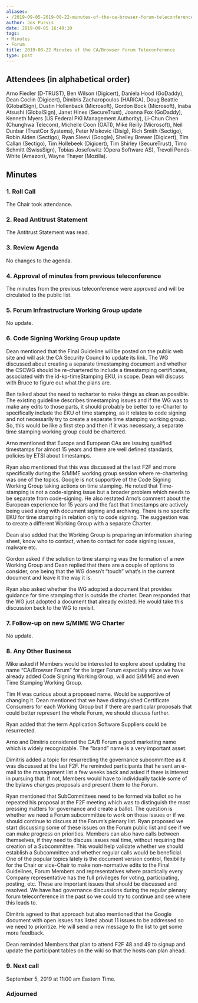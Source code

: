 ```yaml
---
aliases:
- /2019-09-05-2019-08-22-minutes-of-the-ca-browser-forum-teleconference/
author: Jos Purvis
date: 2019-09-05 16:49:10
tags:
- Minutes
- Forum
title: 2019-08-22 Minutes of the CA/Browser Forum Teleconference
type: post
---
```


## Attendees (in alphabetical order) 

Arno Fiedler (D-TRUST), Ben Wilson (Digicert), Daniela Hood (GoDaddy), Dean Coclin (Digicert), Dimitris Zacharopoulos (HARICA), Doug Beattie (GlobalSign), Dustin Hollenback (Microsoft), Gordon Bock (Microsoft), Inaba Atsushi (GlobalSign), Janet Hines (SecureTrust), Joanna Fox (GoDaddy), Kenneth Myers (US Federal PKI Management Authority), Li-Chun Chen (Chunghwa Telecom), Michelle Coon (OATI), Mike Reilly (Microsoft), Neil Dunbar (TrustCor Systems), Peter Miskovic (Disig), Rich Smith (Sectigo), Robin Alden (Sectigo), Ryan Sleevi (Google), Shelley Brewer (Digicert), Tim Callan (Sectigo), Tim Hollebeek (Digicert), Tim Shirley (SecureTrust), Timo Schmitt (SwissSign), Tobias Josefowitz (Opera Software AS), Trevoli Ponds-White (Amazon), Wayne Thayer (Mozilla).

## Minutes

### 1. Roll Call

The Chair took attendance.

### 2. Read Antitrust Statement

The Antitrust Statement was read.

### 3. Review Agenda

No changes to the agenda.

### 4. Approval of minutes from previous teleconference 

The minutes from the previous teleconference were approved and will be circulated to the public list.

### 5. Forum Infrastructure Working Group update 

No update.

### 6. Code Signing Working Group update 

Dean mentioned that the Final Guideline will be posted on the public web site and will ask the CA Security Council to update its link. The WG discussed about creating a separate timestamping document and whether the CSCWG should be re-chartered to include a timestamping certificates, associated with the id-kp-timeStamping EKU, in scope. Dean will discuss with Bruce to figure out what the plans are.

Ben talked about the need to recharter to make things as clean as possible. The existing guideline describes timestamping issues and if the WG was to make any edits to those parts, it should probably be better to re-Charter to specifically include the EKU of time stamping, as it relates to code signing and not necessarily try to create a separate time stamping working group. So, this would be like a first step and then if it was necessary, a separate time stamping working group could be chartered.

Arno mentioned that Europe and European CAs are issuing qualified timestamps for almost 15 years and there are well defined standards, policies by ETSI about timestamps.

Ryan also mentioned that this was discussed at the last F2F and more specifically during the S/MIME working group session where re-chartering was one of the topics. Google is not supportive of the Code Signing Working Group taking actions on time stamping. He noted that Time-stamping is not a code-signing issue but a broader problem which needs to be separate from code-signing. He also restated Arno’s comment about the European experience for 15 years and the fact that timestamps are actively being used along with document signing and archiving. There is no specific EKU for time stamping in relation only to code signing. The suggestion was to create a different Working Group with a separate Charter.

Dean also added that the Working Group is preparing an information sharing sheet, know who to contact, when to contact for code signing issues, malware etc.

Gordon asked if the solution to time stamping was the formation of a new Working Group and Dean replied that there are a couple of options to consider, one being that the WG doesn’t “touch” what’s in the current document and leave it the way it is.

Ryan also asked whether the WG adopted a document that provides guidance for time stamping that is outside the charter. Dean responded that the WG just adopted a document that already existed. He would take this discussion back to the WG to revisit.

### 7. Follow-up on new S/MIME WG Charter 

No update.

### 8. Any Other Business 

Mike asked if Members would be interested to explore about updating the name “CA/Browser Forum” for the larger Forum especially since we have already added Code Signing Working Group, will add S/MIME and even Time Stamping Working Group.

Tim H was curious about a proposed name. Would be supportive of changing it. Dean mentioned that we have distinguished Certificate Consumers for each Working Group but if there are particular proposals that could better represent the whole Forum, we should discuss further.

Ryan added that the term Application Software Suppliers could be resurrected.

Arno and Dimitris considered the CA/B Forum a good marketing name which is widely recognizable. The “brand” name is a very important asset.

Dimitris added a topic for resurrecting the governance subcommittee as it was discussed at the last F2F. He reminded participants that he sent an e-mail to the management list a few weeks back and asked if there is interest in pursuing that. If not, Members would have to individually tackle some of the bylaws changes proposals and present them to the Forum.

Ryan mentioned that SubCommittees need to be formed via ballot so he repeated his proposal at the F2F meeting which was to distinguish the most pressing matters for governance and create a ballot. The question is whether we need a Forum subcommittee to work on those issues or if we should continue to discuss at the Forum’s plenary list. Ryan proposed we start discussing some of these issues on the Forum public list and see if we can make progress on priorities. Members can also have calls between themselves, if they need to discuss issues real time, without requiring the creation of a Subcommittee. This would help validate whether we should establish a Subcommittee and whether regular calls would be beneficial. One of the popular topics lately is the document version control, flexibility for the Chair or vice-Chair to make non-normative edits to the Final Guidelines, Forum Members and representatives where practically every Company representative has the full privileges for voting, participating, posting, etc. These are important issues that should be discussed and resolved. We have had governance discussions during the regular plenary forum teleconference in the past so we could try to continue and see where this leads to.

Dimitris agreed to that approach but also mentioned that the Google document with open issues has listed about 11 issues to be addressed so we need to prioritize. He will send a new message to the list to get some more feedback.

Dean reminded Members that plan to attend F2F 48 and 49 to signup and update the participant tables on the wiki so that the hosts can plan ahead.

### 9. Next call

September 5, 2019 at 11:00 am Eastern Time.

### Adjourned